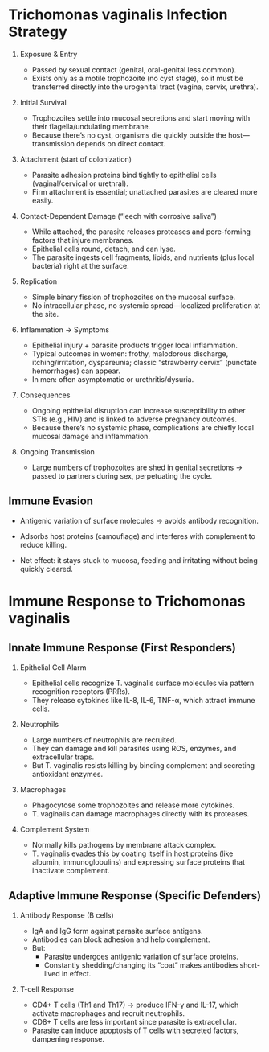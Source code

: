 # Trichomonas vaginalis Infection Strategy

1. Exposure & Entry
   - Passed by sexual contact (genital, oral-genital less common).
   - Exists only as a motile trophozoite (no cyst stage), so it must be transferred directly
     into the urogenital tract (vagina, cervix, urethra).

2. Initial Survival
   - Trophozoites settle into mucosal secretions and start moving with their
     flagella/undulating membrane.
   - Because there’s no cyst, organisms die quickly outside the host—transmission depends on
     direct contact.

3. Attachment (start of colonization)
   - Parasite adhesion proteins bind tightly to epithelial cells (vaginal/cervical or urethral).
   - Firm attachment is essential; unattached parasites are cleared more easily.

4. Contact-Dependent Damage (“leech with corrosive saliva”)
   - While attached, the parasite releases proteases and pore-forming factors that injure membranes.
   - Epithelial cells round, detach, and can lyse.
   - The parasite ingests cell fragments, lipids, and nutrients (plus local bacteria) right
     at the surface.

5. Replication
   - Simple binary fission of trophozoites on the mucosal surface.
   - No intracellular phase, no systemic spread—localized proliferation at the site.

6. Inflammation → Symptoms
   - Epithelial injury + parasite products trigger local inflammation.
   - Typical outcomes in women: frothy, malodorous discharge, itching/irritation, dyspareunia;
     classic “strawberry cervix” (punctate hemorrhages) can appear.
   - In men: often asymptomatic or urethritis/dysuria.

7. Consequences
   - Ongoing epithelial disruption can increase susceptibility to other STIs (e.g., HIV) and
     is linked to adverse pregnancy outcomes.
   - Because there’s no systemic phase, complications are chiefly local mucosal damage and
     inflammation.

8. Ongoing Transmission
   - Large numbers of trophozoites are shed in genital secretions → passed to partners during sex,
     perpetuating the cycle.

## Immune Evasion

- Antigenic variation of surface molecules → avoids antibody recognition.

- Adsorbs host proteins (camouflage) and interferes with complement to reduce killing.

- Net effect: it stays stuck to mucosa, feeding and irritating without being quickly cleared.

# Immune Response to Trichomonas vaginalis

## Innate Immune Response (First Responders)

1. Epithelial Cell Alarm
   - Epithelial cells recognize T. vaginalis surface molecules via pattern recognition
     receptors (PRRs).
   - They release cytokines like IL-8, IL-6, TNF-α, which attract immune cells.

2. Neutrophils
   - Large numbers of neutrophils are recruited.
   - They can damage and kill parasites using ROS, enzymes, and extracellular traps.
   - But T. vaginalis resists killing by binding complement and secreting antioxidant enzymes.

3. Macrophages
   - Phagocytose some trophozoites and release more cytokines.
   - T. vaginalis can damage macrophages directly with its proteases.

4. Complement System
   - Normally kills pathogens by membrane attack complex.
   - T. vaginalis evades this by coating itself in host proteins (like albumin,
     immunoglobulins) and expressing surface proteins that inactivate complement.

## Adaptive Immune Response (Specific Defenders)

1. Antibody Response (B cells)
   - IgA and IgG form against parasite surface antigens.
   - Antibodies can block adhesion and help complement.
   - But:
     - Parasite undergoes antigenic variation of surface proteins.
     - Constantly shedding/changing its “coat” makes antibodies short-lived in effect.

2. T-cell Response
   - CD4+ T cells (Th1 and Th17) → produce IFN-γ and IL-17, which activate macrophages
     and recruit neutrophils.
   - CD8+ T cells are less important since parasite is extracellular.
   - Parasite can induce apoptosis of T cells with secreted factors, dampening response.
